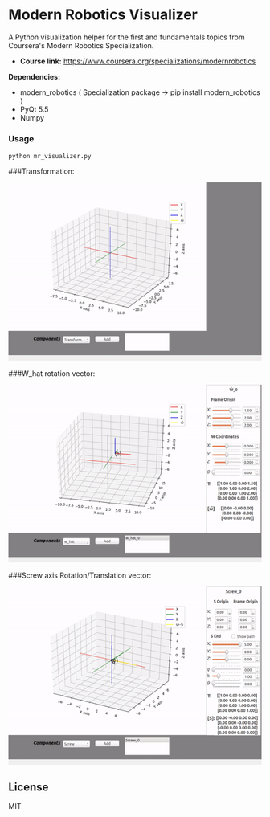 # Modern Robotics Visualizer
A Python visualization helper for the first and fundamentals topics from Coursera's Modern Robotics Specialization.

- **Course link:** https://www.coursera.org/specializations/modernrobotics


**Dependencies:**
- modern_robotics ( Specialization package -> pip install modern_robotics )
- PyQt 5.5
- Numpy

### Usage
    python mr_visualizer.py

###Transformation:</p>
<p align="center">
    <img src="./docs/images/mr_transform.gif" width="600" alt="Transformation example"></br>
</p>
###W_hat rotation vector:</p>
<p align="center">
    <img src="./docs/images/mr_w.gif" width="600" alt="Transformation example"></br>
</p>
###Screw axis Rotation/Translation vector:</p>
<p align="center">
    <img src="./docs/images/mr_screw.gif" width="600" alt="Transformation example"></br>
</p>

License
----

MIT

